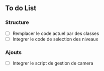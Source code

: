 ## To do List

### Structure 
- [ ] Remplacer le code actuel par des classes
- [ ] Integrer le code de selection des niveaux

### Ajouts 
- [ ] Integrer le script de gestion de camera


